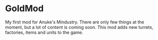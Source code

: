# GoldMod
My first mod for Anuke's Mindustry. There are only few things at the moment, but a lot of content is coming soon.
This mod adds new turrets, factories, items and units to the game.


